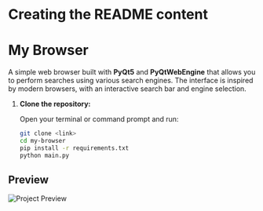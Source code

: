 # Creating the README content
# My Browser

A simple web browser built with **PyQt5** and **PyQtWebEngine** that allows you to perform searches using various search engines. The interface is inspired by modern browsers, with an interactive search bar and engine selection.



1. **Clone the repository:**

   Open your terminal or command prompt and run:

   ```bash
   git clone <link>
   cd my-browser
   pip install -r requirements.txt
   python main.py

## Preview

![Project Preview](assets/browser.png)